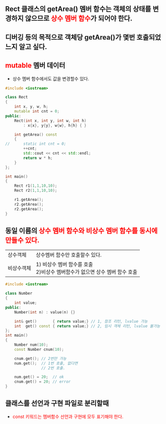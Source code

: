 <style>
r { color: Red }
o { color: Orange }
g { color: Green }
</style>

## Rect 클래스의 getArea() 멤버 함수는 객체의 상태를 변경하지 않으므로 <r>상수 멤버 함수</r>가 되어야 한다.

## 디버깅 등의 목적으로 객체당 getArea()가 몇번 호출되었느지 알고 싶다.

## <r>mutable</r> 멤버 데이터
- 상수 멤버 함수에서도 값을 변경할수 있다.

```c++
#include <iostream>

class Rect
{
	int x, y, w, h;
	mutable int cnt = 0;
public:
	Rect(int x, int y, int w, int h)
		: x{x}, y{y}, w{w}, h{h} { } 

	int getArea() const 
	{
//		static int cnt = 0;
		++cnt;
		std::cout << cnt << std::endl;
		return w * h;
	}
};

int main()
{
	Rect r1(1,1,10,10);
	Rect r2(1,1,10,10);

	r1.getArea();
	r2.getArea();
	r2.getArea();
}
```

## 동일 이름의 <r>상수 멤버 함수와 비상수 멤버 함수를 동시에 만들수 있다.</r>
|||
|--|--|
|상수객체|상수멤버 함수만 호출할수 있다.|
|비상수객체|1) 비상수 멤버 함수를 호출<br>2)비상수 멤버함수가 없으면 상수 멤버 함수 호출|

```c++
#include <iostream>

class Number
{
	int value;
public:
	Number(int n) : value(n) {}

	int& get()       { return value;} // 1, 참조 리턴, lvalue 가능
	int  get() const { return value;} // 2, 임시 객체 리턴, lvalue 불가능
};
int main()
{
	Number num(10);
	const Number cnum(10);

	cnum.get(); // 2번만 가능
	num.get();  // 1번 호출, 없다면
				// 2번 호출.

	num.get() = 20;  // ok
	cnum.get() = 20; // error
}
```

## 클래스를 선언과 구현 파일로 분리할때
- <r>const 키워드는 멤버함수 선언과 구현에 모두 표기해야 한다.</r>

